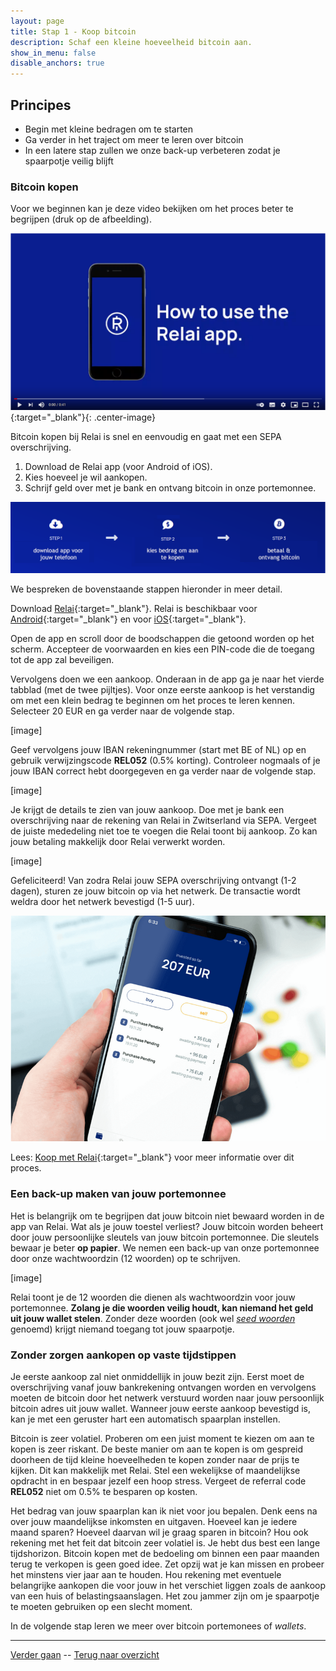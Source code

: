 ```yaml
---
layout: page
title: Stap 1 - Koop bitcoin
description: Schaf een kleine hoeveelheid bitcoin aan.
show_in_menu: false
disable_anchors: true
---
```



## Principes

* Begin met kleine bedragen om te starten
* Ga verder in het traject om meer te leren over bitcoin
* In een latere stap zullen we onze back-up verbeteren zodat je spaarpotje veilig blijft


### Bitcoin kopen

Voor we beginnen kan je deze video bekijken om het proces beter te begrijpen (druk op de afbeelding).

[![Bitcoin-kopen](https://github.com/SovereignNode/Spaartechnologie/blob/master/documentation/images/relaiyoutube.png?sanitize=true)](http://www.youtube.com/watch?v=ZfO3Gk2Zax8 "Hoe gebruik ik Relai"){:target="_blank"}{: .center-image}

Bitcoin kopen bij Relai is snel en eenvoudig en gaat met een SEPA overschrijving.

1. Download de Relai app (voor Android of iOS).
2. Kies hoeveel je wil aankopen.
3. Schrijf geld over met je bank en ontvang bitcoin in onze portemonnee.

![relai-in-3-stappen](https://github.com/SovereignNode/Spaartechnologie/blob/master/images/relai123.jpg?sanitize=true)

We bespreken de bovenstaande stappen hieronder in meer detail.

Download [Relai](https://relai.ch/){:target="_blank"}. Relai is beschikbaar voor [Android](https://play.google.com/store/apps/details?id=com.relai){:target="_blank"} en voor [iOS](https://apps.apple.com/be/app/id151318599){:target="_blank"}.

Open de app en scroll door de boodschappen die getoond worden op het scherm. Accepteer de voorwaarden en kies een PIN-code die de toegang tot de app zal beveiligen.

Vervolgens doen we een aankoop. Onderaan in de app ga je naar het vierde tabblad (met de twee pijltjes). Voor onze eerste aankoop is het verstandig om met een klein bedrag te beginnen om het proces te leren kennen. Selecteer 20 EUR en ga verder naar de volgende stap.

[image]

Geef vervolgens jouw IBAN rekeningnummer (start met BE of NL) op en gebruik verwijzingscode **REL052** (0.5% korting). Controleer nogmaals of je jouw IBAN correct hebt doorgegeven en ga verder naar de volgende stap.

[image]

Je krijgt de details te zien van jouw aankoop. Doe met je bank een overschrijving naar de rekening van Relai in Zwitserland via SEPA. Vergeet de juiste mededeling niet toe te voegen die Relai toont bij aankoop. Zo kan jouw betaling makkelijk door Relai verwerkt worden.

[image]

Gefeliciteerd! Van zodra Relai jouw SEPA overschrijving ontvangt (1-2 dagen), sturen ze jouw bitcoin op via het netwerk. De transactie wordt weldra door het netwerk bevestigd (1-5 uur).

![sparen-met-relai](https://github.com/SovereignNode/Spaartechnologie/blob/master/documentation/images/relaiaankopen.png?raw=true)

Lees: [Koop met Relai](https://bewijsvanwerk.com/koop-met-relai/){:target="_blank"} voor meer informatie over dit proces.

### Een back-up maken van jouw portemonnee
Het is belangrijk om te begrijpen dat jouw bitcoin niet bewaard worden in de app van Relai. Wat als je jouw toestel verliest? Jouw bitcoin worden beheert door jouw persoonlijke sleutels van jouw bitcoin portemonnee. Die sleutels bewaar je beter **op papier**. We nemen een back-up van onze portemonnee door onze wachtwoordzin (12 woorden) op te schrijven.

[image]

Relai toont je de 12 woorden die dienen als wachtwoordzin voor jouw portemonnee. **Zolang je die woorden veilig houdt, kan niemand het geld uit jouw wallet stelen**. Zonder deze woorden (ook wel [*seed woorden*](faq.md#wat-zijn-seed-woorden?) genoemd) krijgt niemand toegang tot jouw spaarpotje.

### Zonder zorgen aankopen op vaste tijdstippen
Je eerste aankoop zal niet onmiddellijk in jouw bezit zijn. Eerst moet de overschrijving vanaf jouw bankrekening ontvangen worden en vervolgens moeten de bitcoin door het netwerk verstuurd worden naar jouw persoonlijk bitcoin adres uit jouw wallet. Wanneer jouw eerste aankoop bevestigd is, kan je met een geruster hart een automatisch spaarplan instellen.

Bitcoin is zeer volatiel. Proberen om een juist moment te kiezen om aan te kopen is zeer riskant. De beste manier om aan te kopen is om gespreid doorheen de tijd kleine hoeveelheden te kopen zonder naar de prijs te kijken. Dit kan makkelijk met Relai. Stel een wekelijkse of maandelijkse opdracht in en bespaar jezelf een hoop stress. Vergeet de referral code **REL052** niet om 0.5% te besparen op kosten.

Het bedrag van jouw spaarplan kan ik niet voor jou bepalen. Denk eens na over jouw maandelijkse inkomsten en uitgaven. Hoeveel kan je iedere maand sparen? Hoeveel daarvan wil je graag sparen in bitcoin? Hou ook rekening met het feit dat bitcoin zeer volatiel is. Je hebt dus best een lange tijdshorizon. Bitcoin kopen met de bedoeling om binnen een paar maanden terug te verkopen is geen goed idee. Zet opzij wat je kan missen en probeer het minstens vier jaar aan te houden. Hou rekening met eventuele belangrijke aankopen die voor jouw in het verschiet liggen zoals de aankoop van een huis of belastingsaanslagen. Het zou jammer zijn om je spaarpotje te moeten gebruiken op een slecht moment.

In de volgende stap leren we meer over bitcoin portemonees of *wallets*.

------

[Verder gaan](stap2.md) --
[Terug naar overzicht](overzicht.md)
